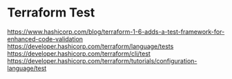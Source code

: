 # Terraform Test

https://www.hashicorp.com/blog/terraform-1-6-adds-a-test-framework-for-enhanced-code-validation
https://developer.hashicorp.com/terraform/language/tests
https://developer.hashicorp.com/terraform/cli/test
https://developer.hashicorp.com/terraform/tutorials/configuration-language/test


